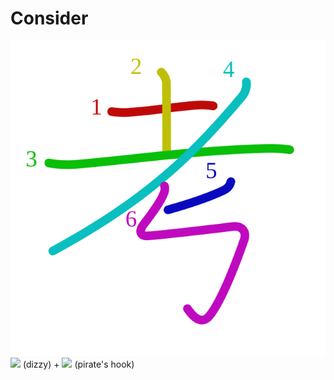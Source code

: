 # Consider
![8003](Kanji/kanji-colorize/8003.svg)
![](http://www.kanjidamage.com/assets/radsmall/dizzy-1cd0f1562811fc897526b7bfc4bacd8c965ac7b644183351daa2324c62f26f60.jpg) (dizzy) + ![](http://www.kanjidamage.com/assets/radsmall/capn-hook-5210d86fd223192de7a749f3f2694f35d11e1a70b5172ae682831b02f2fdedd6.jpg) (pirate's hook)